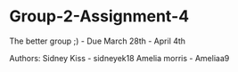 # Group-2-Assignment-4
The better group ;) - Due March 28th - April 4th


Authors:
Sidney Kiss - sidneyek18
Amelia morris - Ameliaa9
